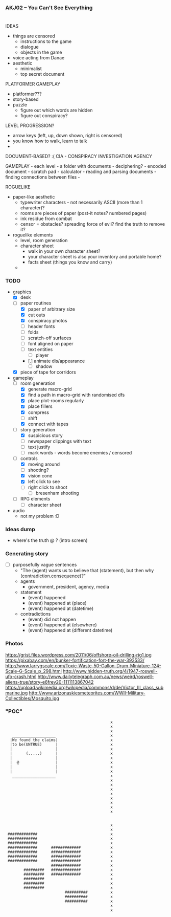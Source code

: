 ### AKJ02 – You Can't See Everything ###

# <REDACTED> #

IDEAS
 - things are censored
   - instructions to the game
   - dialogue
   - objects in the game
 - voice acting from Danae
 - aesthetic
   - minimalist
   - top secret document

PLATFORMER
  GAMEPLAY
   - platformer???
   - story-based
   - puzzle
     - figure out which words are hidden
     - figure out conspiracy?

  LEVEL PROGRESSION?
   - arrow keys (left, up, down shown, right is censored)
   - you know how to walk, learn to talk
   - 

DOCUMENT-BASED? :(
  CIA - CONSPIRACY INVESTIGATION AGENCY
  
  GAMEPLAY
    - each level - a folder with documents
      - deciphering?
        - encoded document
        - scratch pad
        - calculator
      - reading and parsing documents
      - finding connections between files
      - 

ROGUELIKE
  - paper-like aesthetic
    - typewriter characters - not necessarily ASCII (more than 1 character)?
    - rooms are pieces of paper (post-it notes? numbered pages)
    - ink residue from combat
    - censor = obstacles? spreading force of evil? find the truth to remove it?
  - roguelike elements
    - level, room generation
    - character sheet
      - walk in your own character sheet?
      - your character sheet is also your inventory and portable home?
      - facts sheet (things you know and carry)
    - 

### TODO ###

 - graphics
   - [x] desk
   - [ ] paper routines
     - [x] paper of arbitrary size
     - [x] cut outs
     - [x] conspiracy photos
     - [ ] header fonts
     - [ ] folds
     - [ ] scratch-off surfaces
     - [ ] font aligned on paper
     - [ ] text entities
       - [ ] player
     - [.] animate dis/appearance
       - [ ] shadow
   - [x] piece of tape for corridors
 - gameplay
   - [ ] room generation
     - [x] generate macro-grid
     - [x] find a path in macro-grid with randomised dfs
     - [x] place plot-rooms regularly
     - [x] place fillers
     - [x] compress
     - [ ] shift
     - [x] connect with tapes
   - [ ] story generation
     - [x] suspicious story
     - [ ] newspaper clippings with text
     - [ ] text justify
     - [ ] mark words - words become enemies / censored
   - [ ] controls
     - [x] moving around
     - [ ] shooting?
     - [x] vision cone
     - [x] left click to see
     - [ ] right click to shoot
       - [ ] bresenham shooting
   - [ ] RPG elements
     - [ ] character sheet
 - audio
   - not my problem :D

### Ideas dump ###

 - where's the truth @ ? (intro screen)

### Generating story ###

 - [ ] purposefully vague sentences
   - "The (agent) wants us to believe that (statement), but then why (contradiction.consequence)?"
   - agents
     - government, president, agency, media
   - statement
     - (event) happened
     - (event) happened at (place)
     - (event) happened at (datetime)
   - contradictions
     - (event) did not happen
     - (event) happened at (elsewhere)
     - (event) happened at (different datetime)

### Photos ###

https://grist.files.wordpress.com/2011/06/offshore-oil-drilling-rig1.jpg
https://pixabay.com/en/bunker-fortification-fort-the-war-393533/
http://www.larrygscale.com/Toxic-Waste-50-Gallon-Drum-Miniature-124-Scale-G-Scale_p_298.html
http://www.hidden-truth.org/4/1947-roswell-ufo-crash.html
http://www.dailytelegraph.com.au/news/weird/roswell-aliens-true/story-e6frev20-1111113867042
https://upload.wikimedia.org/wikipedia/commons/d/de/Victor_III_class_submarine.jpg
http://www.arizonaskiesmeteorites.com/WWII-Military-Collectibles/Mosquito.jpg

### "POC" ###

                                                  x
                                                  x
                                                  x
       ___________________                        x
      |We found the claims|                       x
      |to be(UNTRUE)      |                       x
      |                   |                       x
      |      (.....)      |                       x
      |                   |                       x
      |  @                |                       x
      |                   |                       x
      |                   |                       x
       ___________________                        x
                                                  x
                                                  x
                                                  x
                                                  x
                                                  x
                                                  x
                                                  x
                                                  x


                                                  x
                                                  x
     #############                                x
     #############                                x
     #############                                x
     #############      #############             x
     #############      #############             x
     #############      #############             x
     #############      #############             x
                        #############             x
            #########   #############             x
            #########   #############             x
            #########                             x
            #########                             x
            #########                             x
                              ##########          x
                              ##########          x
                              ##########          x
                                                  x
                                                  x